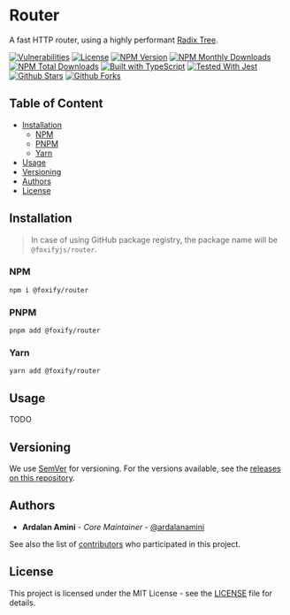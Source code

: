 # Router

A fast HTTP router,
using a highly performant [Radix Tree](https://en.wikipedia.org/wiki/Radix_tree).

[![Vulnerabilities](https://img.shields.io/snyk/vulnerabilities/github/foxifyjs/foxify)](https://snyk.io/test/github/foxifyjs/foxify)
[![License](https://img.shields.io/github/license/foxifyjs/router.svg)](https://github.com/foxifyjs/foxify/blob/main/packages/router/LICENSE)
[![NPM Version](https://img.shields.io/npm/v/@foxify/router.svg)](https://www.npmjs.com/package/@foxify/router)
[![NPM Monthly Downloads](https://img.shields.io/npm/dm/@foxify/router.svg)](https://www.npmjs.com/package/@foxify/router)
[![NPM Total Downloads](https://img.shields.io/npm/dt/@foxify/router.svg)](https://www.npmjs.com/package/@foxify/router)
[![Built with TypeScript](https://img.shields.io/npm/types/@foxify/router.svg)](https://www.typescriptlang.org)
[![Tested With Jest](https://img.shields.io/badge/tested_with-jest-99424f.svg)](https://jestjs.io)
[![Github Stars](https://img.shields.io/github/stars/foxifyjs/foxify.svg?style=social&label=Stars)](https://github.com/foxifyjs/foxify)
[![Github Forks](https://img.shields.io/github/forks/foxifyjs/foxify.svg?style=social&label=Fork)](https://github.com/foxifyjs/foxify)

## Table of Content

- [Installation](#installation)
    - [NPM](#npm)
    - [PNPM](#pnpm)
    - [Yarn](#yarn)
- [Usage](#usage)
- [Versioning](#versioning)
- [Authors](#authors)
- [License](#license)

## Installation

> In case of using GitHub package registry,
> the package name will be `@foxifyjs/router`.

### NPM

```shell
npm i @foxify/router
```

### PNPM

```shell
pnpm add @foxify/router
```

### Yarn

```shell
yarn add @foxify/router
```

## Usage

TODO

## Versioning

We use [SemVer](http://semver.org) for versioning.
For the versions available, see the [releases on this repository](https://github.com/foxifyjs/router/releases).

## Authors

- **Ardalan Amini** - _Core Maintainer_ - [@ardalanamini](https://github.com/ardalanamini)

See also the list of [contributors](https://github.com/foxifyjs/router/contributors) who participated in this project.

## License

This project is licensed under the MIT License - see the [LICENSE](https://github.com/foxifyjs/router/blob/main/LICENSE) file for details.
